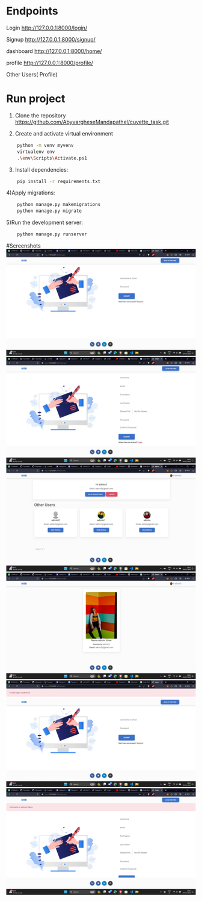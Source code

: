 # Endpoints

Login
http://127.0.0.1:8000/login/

Signup
http://127.0.0.1:8000/signup/

dashboard
http://127.0.0.1:8000/home/

profile
http://127.0.0.1:8000/profile/

Other Users( Profile)


# Run project

1) Clone the repository
https://github.com/AbyvargheseMandapathel/cuvette_task.git

2) Create and activate virtual environment

``` bash
    python -m venv myvenv
    virtualenv env
    .\env\Scripts\Activate.ps1 
```

3) Install dependencies:

```bash
    pip install -r requirements.txt
```

4)Apply migrations:

```bash
    python manage.py makemigrations
    python manage.py migrate
```

5)Run the development server:

```bash
    python manage.py runserver
```

#Screenshots
![Login](image.png)
![SignUp](image-1.png)
![Dashaboard](image-2.png)
![Profile Page](image-3.png)
![Validation - Login Page](image-4.png)
![Validation - Signup page](image-5.png)
